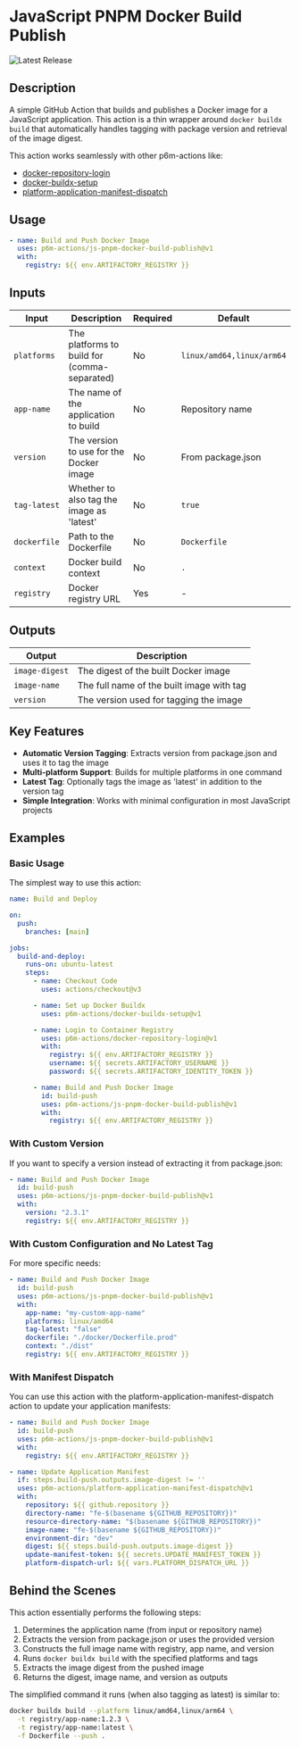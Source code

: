 # JavaScript PNPM Docker Build Publish

![Latest Release](https://img.shields.io/github/v/release/p6m-actions/js-pnpm-docker-build-publish?style=flat-square&label=Latest%20Release&color=blue)

## Description

A simple GitHub Action that builds and publishes a Docker image for a JavaScript application. This action is a thin wrapper around `docker buildx build` that automatically handles tagging with package version and retrieval of the image digest.

This action works seamlessly with other p6m-actions like:

- [docker-repository-login](https://github.com/p6m-actions/docker-repository-login)
- [docker-buildx-setup](https://github.com/p6m-actions/docker-buildx-setup)
- [platform-application-manifest-dispatch](https://github.com/p6m-actions/platform-application-manifest-dispatch)

## Usage

```yaml
- name: Build and Push Docker Image
  uses: p6m-actions/js-pnpm-docker-build-publish@v1
  with:
    registry: ${{ env.ARTIFACTORY_REGISTRY }}
```

## Inputs

| Input         | Description                                                | Required | Default                   |
| ------------- | ---------------------------------------------------------- | -------- | ------------------------- |
| `platforms`   | The platforms to build for (comma-separated)               | No       | `linux/amd64,linux/arm64` |
| `app-name`    | The name of the application to build                       | No       | Repository name           |
| `version`     | The version to use for the Docker image                    | No       | From package.json         |
| `tag-latest`  | Whether to also tag the image as 'latest'                  | No       | `true`                    |
| `dockerfile`  | Path to the Dockerfile                                     | No       | `Dockerfile`              |
| `context`     | Docker build context                                       | No       | `.`                       |
| `registry`    | Docker registry URL                                        | Yes      | -                         |

## Outputs

| Output         | Description                                |
| -------------- | ------------------------------------------ |
| `image-digest` | The digest of the built Docker image       |
| `image-name`   | The full name of the built image with tag  |
| `version`      | The version used for tagging the image     |

## Key Features

- **Automatic Version Tagging**: Extracts version from package.json and uses it to tag the image
- **Multi-platform Support**: Builds for multiple platforms in one command
- **Latest Tag**: Optionally tags the image as 'latest' in addition to the version tag
- **Simple Integration**: Works with minimal configuration in most JavaScript projects

## Examples

### Basic Usage

The simplest way to use this action:

```yaml
name: Build and Deploy

on:
  push:
    branches: [main]

jobs:
  build-and-deploy:
    runs-on: ubuntu-latest
    steps:
      - name: Checkout Code
        uses: actions/checkout@v3

      - name: Set up Docker Buildx
        uses: p6m-actions/docker-buildx-setup@v1

      - name: Login to Container Registry
        uses: p6m-actions/docker-repository-login@v1
        with:
          registry: ${{ env.ARTIFACTORY_REGISTRY }}
          username: ${{ secrets.ARTIFACTORY_USERNAME }}
          password: ${{ secrets.ARTIFACTORY_IDENTITY_TOKEN }}

      - name: Build and Push Docker Image
        id: build-push
        uses: p6m-actions/js-pnpm-docker-build-publish@v1
        with:
          registry: ${{ env.ARTIFACTORY_REGISTRY }}
```

### With Custom Version

If you want to specify a version instead of extracting it from package.json:

```yaml
- name: Build and Push Docker Image
  id: build-push
  uses: p6m-actions/js-pnpm-docker-build-publish@v1
  with:
    version: "2.3.1"
    registry: ${{ env.ARTIFACTORY_REGISTRY }}
```

### With Custom Configuration and No Latest Tag

For more specific needs:

```yaml
- name: Build and Push Docker Image
  id: build-push
  uses: p6m-actions/js-pnpm-docker-build-publish@v1
  with:
    app-name: "my-custom-app-name"
    platforms: linux/amd64
    tag-latest: "false"
    dockerfile: "./docker/Dockerfile.prod"
    context: "./dist"
    registry: ${{ env.ARTIFACTORY_REGISTRY }}
```

### With Manifest Dispatch

You can use this action with the platform-application-manifest-dispatch action to update your application manifests:

```yaml
- name: Build and Push Docker Image
  id: build-push
  uses: p6m-actions/js-pnpm-docker-build-publish@v1
  with:
    registry: ${{ env.ARTIFACTORY_REGISTRY }}

- name: Update Application Manifest
  if: steps.build-push.outputs.image-digest != ''
  uses: p6m-actions/platform-application-manifest-dispatch@v1
  with:
    repository: ${{ github.repository }}
    directory-name: "fe-$(basename ${GITHUB_REPOSITORY})"
    resource-directory-name: "$(basename ${GITHUB_REPOSITORY})"
    image-name: "fe-$(basename ${GITHUB_REPOSITORY})"
    environment-dir: "dev"
    digest: ${{ steps.build-push.outputs.image-digest }}
    update-manifest-token: ${{ secrets.UPDATE_MANIFEST_TOKEN }}
    platform-dispatch-url: ${{ vars.PLATFORM_DISPATCH_URL }}
```

## Behind the Scenes

This action essentially performs the following steps:

1. Determines the application name (from input or repository name)
2. Extracts the version from package.json or uses the provided version
3. Constructs the full image name with registry, app name, and version
4. Runs `docker buildx build` with the specified platforms and tags
5. Extracts the image digest from the pushed image
6. Returns the digest, image name, and version as outputs

The simplified command it runs (when also tagging as latest) is similar to:

```bash
docker buildx build --platform linux/amd64,linux/arm64 \
  -t registry/app-name:1.2.3 \
  -t registry/app-name:latest \
  -f Dockerfile --push .
```